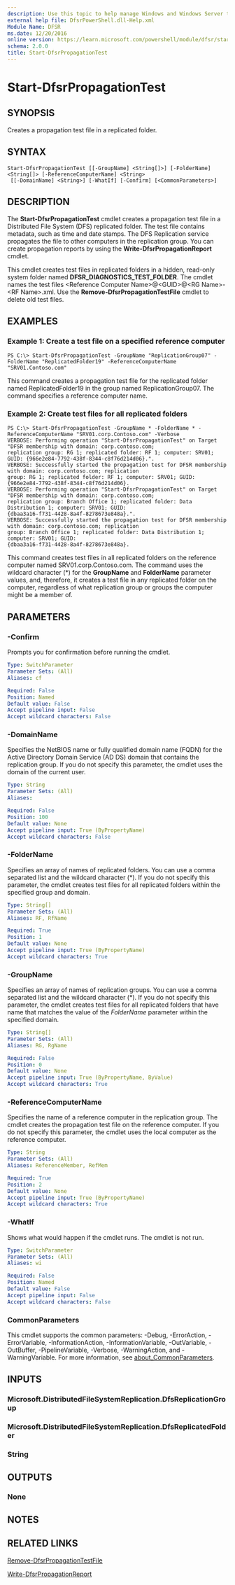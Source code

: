 ```yaml
---
description: Use this topic to help manage Windows and Windows Server technologies with Windows PowerShell.
external help file: DfsrPowerShell.dll-Help.xml
Module Name: DFSR
ms.date: 12/20/2016
online version: https://learn.microsoft.com/powershell/module/dfsr/start-dfsrpropagationtest?view=windowsserver2025-ps&wt.mc_id=ps-gethelp
schema: 2.0.0
title: Start-DfsrPropagationTest
---
```


# Start-DfsrPropagationTest

## SYNOPSIS
Creates a propagation test file in a replicated folder.

## SYNTAX

```
Start-DfsrPropagationTest [[-GroupName] <String[]>] [-FolderName] <String[]> [-ReferenceComputerName] <String>
 [[-DomainName] <String>] [-WhatIf] [-Confirm] [<CommonParameters>]
```

## DESCRIPTION
The **Start-DfsrPropagationTest** cmdlet creates a propagation test file in a Distributed File System (DFS) replicated folder.
The test file contains metadata, such as time and date stamps.
The DFS Replication service propagates the file to other computers in the replication group.
You can create propagation reports by using the **Write-DfsrPropagationReport** cmdlet.

This cmdlet creates test files in replicated folders in a hidden, read-only system folder named __DFSR_DIAGNOSTICS_TEST_FOLDER__.
The cmdlet names the test files \<Reference Computer Name\>@\<GUID\>@\<RG Name\>-\<RF Name\>.xml.
Use the **Remove-DfsrPropagationTestFile** cmdlet to delete old test files.

## EXAMPLES

### Example 1: Create a test file on a specified reference computer
```
PS C:\> Start-DfsrPropagationTest -GroupName "ReplicationGroup07" -FolderName "ReplicatedFolder19" -ReferenceComputerName "SRV01.Contoso.com"
```

This command creates a propagation test file for the replicated folder named ReplicatedFolder19 in the group named ReplicationGroup07.
The command specifies a reference computer name.

### Example 2: Create test files for all replicated folders
```
PS C:\> Start-DfsrPropagationTest -GroupName * -FolderName * -ReferenceComputerName "SRV01.corp.Contoso.com" -Verbose
VERBOSE: Performing operation "Start-DfsrPropagationTest" on Target "DFSR membership with domain: corp.contoso.com;
replication group: RG 1; replicated folder: RF 1; computer: SRV01; GUID: {966e2e84-7792-438f-8344-c8f76d214d06}.".
VERBOSE: Successfully started the propagation test for DFSR membership with domain: corp.contoso.com; replication
group: RG 1; replicated folder: RF 1; computer: SRV01; GUID: {966e2e84-7792-438f-8344-c8f76d214d06}.
VERBOSE: Performing operation "Start-DfsrPropagationTest" on Target "DFSR membership with domain: corp.contoso.com;
replication group: Branch Office 1; replicated folder: Data Distribution 1; computer: SRV01; GUID:
{dbaa3a16-f731-4428-8a4f-8278673e848a}.".
VERBOSE: Successfully started the propagation test for DFSR membership with domain: corp.contoso.com; replication
group: Branch Office 1; replicated folder: Data Distribution 1; computer: SRV01; GUID:
{dbaa3a16-f731-4428-8a4f-8278673e848a}.
```

This command creates test files in all replicated folders on the reference computer named SRV01.corp.Contoso.com.
The command uses the wildcard character (*) for the **GroupName** and **FolderName** parameter values, and, therefore, it creates a test file in any replicated folder on the computer, regardless of what replication group or groups the computer might be a member of.

## PARAMETERS

### -Confirm
Prompts you for confirmation before running the cmdlet.

```yaml
Type: SwitchParameter
Parameter Sets: (All)
Aliases: cf

Required: False
Position: Named
Default value: False
Accept pipeline input: False
Accept wildcard characters: False
```

### -DomainName
Specifies the NetBIOS name or fully qualified domain name (FQDN) for the Active Directory Domain Service (AD DS) domain that contains the replication group.
If you do not specify this parameter, the cmdlet uses the domain of the current user.

```yaml
Type: String
Parameter Sets: (All)
Aliases:

Required: False
Position: 100
Default value: None
Accept pipeline input: True (ByPropertyName)
Accept wildcard characters: False
```

### -FolderName
Specifies an array of names of replicated folders.
You can use a comma separated list and the wildcard character (*).
If you do not specify this parameter, the cmdlet creates test files for all replicated folders within the specified group and domain.

```yaml
Type: String[]
Parameter Sets: (All)
Aliases: RF, RfName

Required: True
Position: 1
Default value: None
Accept pipeline input: True (ByPropertyName)
Accept wildcard characters: True
```

### -GroupName
Specifies an array of names of replication groups.
You can use a comma separated list and the wildcard character (*).
If you do not specify this parameter, the cmdlet creates test files for all replicated folders that have name that matches the value of the *FolderName* parameter within the specified domain.

```yaml
Type: String[]
Parameter Sets: (All)
Aliases: RG, RgName

Required: False
Position: 0
Default value: None
Accept pipeline input: True (ByPropertyName, ByValue)
Accept wildcard characters: True
```

### -ReferenceComputerName
Specifies the name of a reference computer in the replication group.
The cmdlet creates the propagation test file on the reference computer.
If you do not specify this parameter, the cmdlet uses the local computer as the reference computer.

```yaml
Type: String
Parameter Sets: (All)
Aliases: ReferenceMember, RefMem

Required: True
Position: 2
Default value: None
Accept pipeline input: True (ByPropertyName)
Accept wildcard characters: True
```

### -WhatIf
Shows what would happen if the cmdlet runs.
The cmdlet is not run.

```yaml
Type: SwitchParameter
Parameter Sets: (All)
Aliases: wi

Required: False
Position: Named
Default value: False
Accept pipeline input: False
Accept wildcard characters: False
```

### CommonParameters
This cmdlet supports the common parameters: -Debug, -ErrorAction, -ErrorVariable, -InformationAction, -InformationVariable, -OutVariable, -OutBuffer, -PipelineVariable, -Verbose, -WarningAction, and -WarningVariable. For more information, see [about_CommonParameters](https://go.microsoft.com/fwlink/?LinkID=113216).

## INPUTS

### Microsoft.DistributedFileSystemReplication.DfsReplicationGroup

### Microsoft.DistributedFileSystemReplication.DfsReplicatedFolder

### String

## OUTPUTS

### None

## NOTES

## RELATED LINKS

[Remove-DfsrPropagationTestFile](./Remove-DfsrPropagationTestFile.md)

[Write-DfsrPropagationReport](./Write-DfsrPropagationReport.md)
